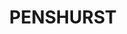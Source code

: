 ---
lastmod: '2025-04-06T06:05:20+00:00'
latitude: -33.964713
layout: suburb
longitude: 151.084774
postcode: '2222'
state: NSW
title: PENSHURST
url: /nsw/penshurst/
---